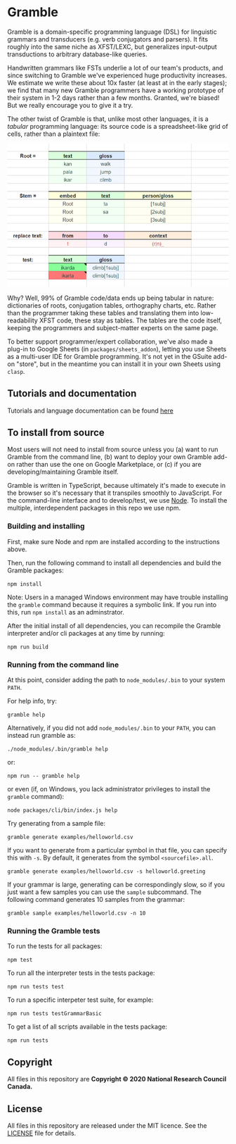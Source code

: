 Gramble
=======

Gramble is a domain-specific programming language (DSL) for linguistic grammars and transducers (e.g. verb conjugators and parsers).  It fits roughly into the same niche as XFST/LEXC, but generalizes input-output transductions to arbitrary database-like queries.  

Handwritten grammars like FSTs underlie a lot of our team's products, and since switching to Gramble we've experienced huge productivity increases.  We estimate we write these about 10x faster (at least at in the early stages); we find that many new Gramble programmers have a working prototype of their system in 1-2 days rather than a few months.  Granted, we're biased!  But we really encourage you to give it a try.

The other twist of Gramble is that, unlike most other languages, it is a *tabular* programming language: its source code is a spreadsheet-like grid of cells, rather than a plaintext file:

![Image of a gramble spreadsheet](docs/static/img/gramble_sample.png)

Why?  Well, 99% of Gramble code/data ends up being tabular in nature: dictionaries of roots, conjugation tables, orthography charts, etc.  Rather than the programmer taking these tables and translating them into low-readability XFST code, these stay as tables.  The tables are the code itself, keeping the programmers and subject-matter experts on the same page.

To better support programmer/expert collaboration, we've also made a plug-in to Google Sheets (in `packages/sheets_addon`), letting you use Sheets as a multi-user IDE for Gramble programming.  It's not yet in the GSuite add-on "store", but in the meantime you can install it in your own Sheets using `clasp`.

Tutorials and documentation
---------------

Tutorials and language documentation can be found [here](https://nrc-cnrc.github.io/gramble/)

To install from source
---------------

Most users will not need to install from source unless you (a) want to run Gramble from the command line, (b) want to deploy your own Gramble add-on rather than use the one on Google Marketplace, or (c) if you are developing/maintaining Gramble itself.

Gramble is written in TypeScript, because ultimately it's made to execute in the browser so it's necessary that it transpiles smoothly to JavaScript.  For the command-line interface and to develop/test, we use [Node].  To install the multiple, interdependent packages in this repo we use npm.

[Node]: https://docs.npmjs.com/downloading-and-installing-node-js-and-npm


### Building and installing

First, make sure Node and npm are installed according to the instructions above.

Then, run the following command to install all dependencies and build the Gramble packages:

    npm install

Note: Users in a managed Windows environment may have trouble installing the `gramble` command because it requires a symbolic link.  If you run into this, run `npm install` as an adminstrator.

After the initial install of all dependencies, you can recompile the Gramble interpreter and/or cli packages at any time by running:

    npm run build

### Running from the command line

At this point, consider adding the path to `node_modules/.bin` to your system `PATH`.

For help info, try:

    gramble help

Alternatively, if you did not add `node_modules/.bin` to your `PATH`, you can instead run gramble as:

    ./node_modules/.bin/gramble help

or:

    npm run -- gramble help

or even (if, on Windows, you lack administrator privileges to install the `gramble` command):

    node packages/cli/bin/index.js help

Try generating from a sample file:

    gramble generate examples/helloworld.csv

If you want to generate from a particular symbol in that file, you can specify this with `-s`.  By default, it generates from the symbol `<sourcefile>.all`.

    gramble generate examples/helloworld.csv -s helloworld.greeting

If your grammar is large, generating can be correspondingly slow, so if you just want a few samples you can use the `sample` subcommand.  The following command generates 10 samples from the grammar:

    gramble sample examples/helloworld.csv -n 10

### Running the Gramble tests

To run the tests for all packages:
    
    npm test

To run all the interpreter tests in the tests package:

    npm run tests test

To run a specific interpeter test suite, for example:

    npm run tests testGrammarBasic

To get a list of all scripts available in the tests package:

    npm run tests

Copyright
---------

All files in this repository are **Copyright © 2020 National Research Council Canada.**

License
-------

All files in this repository are released under the MIT licence. See the [LICENSE](LICENSE) file for details.
